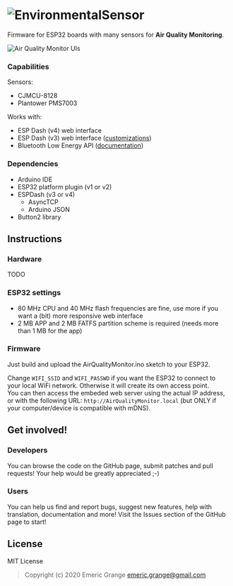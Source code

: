 # ![EnvironmentalSensor](https://i.imgur.com/e4Gf8NV.png)

Firmware for ESP32 boards with many sensors for **Air Quality Monitoring**.

![Air Quality Monitor UIs](https://i.imgur.com/.png)

### Capabilities

Sensors:
* CJMCU-8128
* Plantower PMS7003

Works with:
* ESP Dash (v4) web interface
* ESP Dash (v3) web interface ([customizations](espdash/README.md))
* Bluetooth Low Energy API ([documentation](doc/geigercounter-ble-api.md))

### Dependencies

- Arduino IDE
- ESP32 platform plugin (v1 or v2)
- ESPDash (v3 or v4)
  - AsyncTCP
  - Arduino JSON
- Button2 library


## Instructions

### Hardware

TODO

### ESP32 settings

* 80 MHz CPU and 40 MHz flash frequencies are fine, use more if you want a (bit) more responsive web interface
* 2 MB APP and 2 MB FATFS partition scheme is required (needs more than 1 MB for the app)

### Firmware

Just build and upload the AirQualityMonitor.ino sketch to your ESP32.

Change `WIFI_SSID` and `WIFI_PASSWD` if you want the ESP32 to connect to your local WiFi network. Otherwise it will create its own access point.  
You can then access the embeded web server using the actual IP address, or with the following URL: `http://AirQualityMonitor.local` (but ONLY if your computer/device is compatible with mDNS).


## Get involved!

### Developers

You can browse the code on the GitHub page, submit patches and pull requests! Your help would be greatly appreciated ;-)

### Users

You can help us find and report bugs, suggest new features, help with translation, documentation and more! Visit the Issues section of the GitHub page to start!


## License

MIT License

> Copyright (c) 2020 Emeric Grange <emeric.grange@gmail.com>
